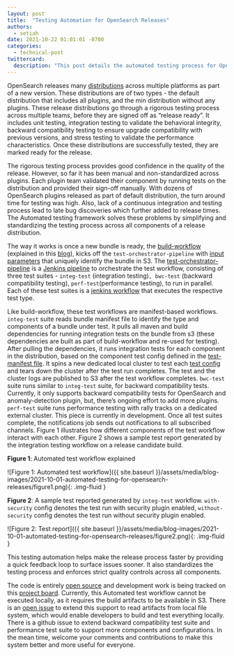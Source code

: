 ```yaml
---
layout: post
title:  "Testing Automation for OpenSearch Releases"
authors: 
  - setiah
date: 2021-10-22 01:01:01 -0700
categories: 
  - technical-post
twittercard:
  description: "This post details the automated testing process for OpenSearch 1.1 and subsequent releases."
---
```


OpenSearch releases many [distributions](https://opensearch.org/downloads.html) across multiple platforms as part of a new version. These distributions are of two types - the default distribution that includes all plugins, and the min distribution without any plugins. These release distributions go through a rigorous testing process across multiple teams, before they are signed off as “release ready”. It includes unit testing, integration testing to validate the behavioral integrity, backward compatibility testing to ensure upgrade compatibility with previous versions, and stress testing to validate the performance characteristics. Once these distributions are successfully tested, they are marked ready for the release.

The rigorous testing process provides good confidence in the quality of the release. However, so far it has been manual and non-standardized across plugins. Each plugin team validated their component by running tests on the distribution and provided their sign-off manually. With dozens of OpenSearch plugins released as part of default distribution, the turn around time for testing was high. Also, lack of a continuous integration and testing process lead to late bug discoveries which further added to release times. The Automated testing framework solves these problems by simplifying and standardizing the testing process across all components of a release distribution.

The way it works is once a new bundle is ready, the [build-workflow](https://github.com/opensearch-project/opensearch-build/blob/1.1.0/bundle-workflow/README.md#build-from-source) (explained in this [blog](https://opensearch.org/blog/technical-post/2021/10/building-opensearch-1-1-distributions/)), kicks off the `test-orchestrator-pipeline` with [input parameters](https://github.com/opensearch-project/opensearch-build/blob/9bcb801f0124f09e5ad25d07a08f22b1c63b6c60/jenkins/test/orchestrator/Jenkinsfile#L7-L9) that uniquely identify the bundle in S3. The [test-orchestrator-pipeline](https://github.com/opensearch-project/opensearch-build/blob/9bcb801f0124f09e5ad25d07a08f22b1c63b6c60/jenkins/test/orchestrator/Jenkinsfile) is a [Jenkins pipeline](https://www.jenkins.io/doc/book/pipeline/) to orchestrate the test workflow, consisting of three test suites - `integ-test` (integration testing)`, bwc-test` (backward compatibility testing), `perf-test`(performance testing), to run in parallel. Each of these test suites is a [jenkins workflow](https://github.com/opensearch-project/opensearch-build/blob/9bcb801f0124f09e5ad25d07a08f22b1c63b6c60/jenkins/test/testsuite/Jenkinsfile) that executes the respective test type.

Like build-workflow, these test workflows are manifest-based workflows. `integ-test` suite reads bundle manifest file to identify the type and components of a bundle under test. It pulls all maven and build dependencies for running integration tests on the bundle from s3 (these dependencies are built as part of build-workflow and re-used for testing). After pulling the dependencies, it runs integration tests for each component in the distribution, based on the component test config defined in the [test-manifest file](https://github.com/opensearch-project/opensearch-build/blob/9bcb801f0124f09e5ad25d07a08f22b1c63b6c60/src/test_workflow/config/test_manifest.yml). It spins a new dedicated local cluster to test each [test config](https://github.com/opensearch-project/opensearch-build/blob/3d332e568de32ea6c26b63eeec2590c01d159e35/bundle-workflow/src/test_workflow/config/test_manifest.yml#L6-L8) and tears down the cluster after the test run completes. The test and the cluster logs are published to S3 after the test workflow completes. `bwc-test` suite runs similar to `integ-test` suite, for backward compatibility tests. Currently, it only supports backward compatibility tests for OpenSearch and anomaly-detection plugin, but, there’s ongoing effort to add more plugins. `perf-test` suite runs performance testing with rally tracks on a dedicated external cluster. This piece is currently in development. Once all test suites complete, the notifications job sends out notifications to all subscribed channels. Figure 1 illustrates how different components of the test workflow interact with each other. Figure 2 shows a sample test report generated by the integration testing workflow on a release candidate build.

**Figure 1**: Automated test workflow explained

![Figure 1: Automated test workflow]({{ site.baseurl }}/assets/media/blog-images/2021-10-01-automated-testing-for-opensearch-releases/figure1.png){: .img-fluid }

**Figure 2**: A sample test reported generated by `integ-test` workflow. `with-security` config denotes the test run with security plugin enabled, `without-security` config denotes the test run without security plugin enabled.

![Figure 2: Test report]({{ site.baseurl }}/assets/media/blog-images/2021-10-01-automated-testing-for-opensearch-releases/figure2.png){: .img-fluid }

This testing automation helps make the release process faster by providing a quick feedback loop to surface issues sooner. It also standardizes the testing process and enforces strict quality controls across all components.

The code is entirely [open source](https://github.com/opensearch-project/opensearch-build) and development work is being tracked on this [project board](https://github.com/opensearch-project/opensearch-build/projects/3). Currently, this Automated test workflow cannot be executed locally, as it requires the build artifacts to be available in S3. There is an [open issue](https://github.com/opensearch-project/opensearch-build/issues/629) to extend this support to read artifacts from local file system, which would enable developers to build and test everything locally. There is a github issue to extend backward compatibility test suite and performance test suite to support more components and configurations. In the mean time, welcome your comments and contributions to make this system better and more useful for everyone.
